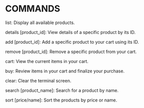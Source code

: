# COMMANDS

list: Display all available products.

details [product_id]: View details of a specific product by its ID.

add [product_id]: Add a specific product to your cart using its ID.

remove [product_id]: Remove a specific product from your cart.

cart: View the current items in your cart.

buy: Review items in your cart and finalize your purchase.

clear: Clear the terminal screen.

search [product_name]: Search for a product by name.

sort [price/name]: Sort the products by price or name.
